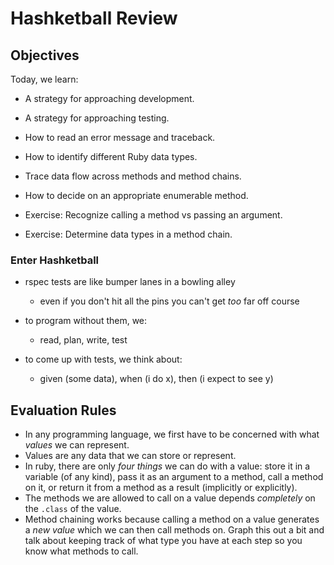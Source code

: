 # Hashketball Review



## Objectives

Today, we learn:

* A strategy for approaching development.
* A strategy for approaching testing.
* How to read an error message and traceback.
* How to identify different Ruby data types.
* Trace data flow across methods and method chains.
* How to decide on an appropriate enumerable method.

* Exercise: Recognize calling a method vs passing an argument.
* Exercise: Determine data types in a method chain.



### Enter Hashketball

* rspec tests are like bumper lanes in a bowling alley
  * even if you don't hit all the pins you can't get _too_ far off course


* to program without them, we:
  * read, plan, write, test


* to come up with tests, we think about:
  * given (some data), when (i do x), then (i expect to see y)

## Evaluation Rules

* In any programming language, we first have to be concerned with what _values_ we can represent.
* Values are any data that we can store or represent.
* In ruby, there are only _four things_ we can do with a value: store it in a variable (of any kind), pass it as an argument to a method, call a method on it, or return it from a method as a result (implicitly or explicitly).
* The methods we are allowed to call on a value depends _completely_ on the `.class` of the value.
* Method chaining works because calling a method on a value generates a _new value_ which we can then call methods on. Graph this out a bit and talk about keeping track of what type you have at each step so you know what methods to call.

